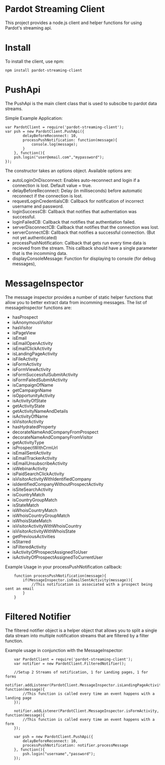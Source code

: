 Pardot Streaming Client
===================
This project provides a node.js client and helper functions for using Pardot's streaming api.

Install
===================

To install the client, use npm:

	npm install pardot-streaming-client



PushApi
=========

The PushApi is the main client class that is used to subscibe to pardot data streams.

Simple Example Application:

	var PardotClient = require('pardot-streaming-client');
	var psh = new PardotClient.PushApi({
			delayBeforeReconnect: 10,
			processPushNotification: function(message){
				console.log(message);
			}
		}, function(){
		psh.login("user@email.com","mypassword");	
	});


The constructor takes an options object. Available options are:

- autoLoginOnDisconnect: Enables auto-reconnect and login if a connection is lost. Default value = true.
- delayBeforeReconnect: Delay (in milliseconds) before automatic reconnect if the connection is lost.
- requestLoginCredentialsCB: Callback for notification of incorrect username and password.
- loginSuccessCB: Callback that notifies that authentiation was successful.
- loginFailedCB: Callback that notifies that authentiation failed.
- serverDisconnectCB: Callback that notifies that the connection was lost.
- serverConnectCB: Callback that notifies a successful connection. (But not yet authenticated)
- processPushNotification: Callback that gets run every time data is recieved from the stream. This callback should have a single parameter that is the incomming data.
- displayConsoleMessage: Function for displaying to console (for debug messages),


MessageInspector
==================
The message inspector provides a number of static helper functions that allow you to better extract data from incomming messages. The list of messageInspector functions are:

- hasProspect
- isAnonymousVisitor
- hasVisitor
- isPageView
- isEmail
- isEmailOpenActivity
- isEmailClickActivity
- isLandingPageActivity
- isFileActivity
- isFormActivity
- isFormViewActivity
- isFormSuccessfulSubmitActivity
- isFormFailedSubmitActivity
- isCampaignOfName
- getCampaignName
- isOpportunityActivity
- isActivityOfState
- getActivityState
- getActivityNameAndDetails
- isActivityOfName
- isVisitorActivity
- hasHydratedProperty
- decorateNameAndCompanyFromProspect
- decorateNameAndCompanyFromVisitor
- getActivityType
- isProspectWithCrmUrl
- isEmailSentActivity
- isEmailTrackerActivity
- isEmailUnsubscribeActivity
- isWebinarActivity
- isPaidSearchClickActivity
- isVisitorActivityWithIdentifiedCompany
- isIdentifiedCompanyWithoutProspectActivity
- isSiteSearchActivity
- isCountryMatch
- isCountryGroupMatch
- isStateMatch
- isWhoisCountryMatch
- isWhoisCountryGroupMatch
- isWhoisStateMatch
- isVisitorActivityWithWhoisCountry
- isVisitorActivityWithWhoisState
- getPreviousActivities
- isStarred
- isFilteredActivity
- isActivityOfProspectAssignedToUser
- isActivityOfProspectAssignedToCurrentUser

Example Usage in your processPushNotification callback:

		function processPushNotification(message){
			if(MessageInspector.isEmailSentActivity(message)){
				//This notification is associated with a prospect being sent an email
			}
		} 


Filtered Notifier
==================

The filtered notifier object is a helper object that allows you to split a single data stream into multiple notification streams that are filtered by a filter function.

Example usage in conjunction with the MessageInspector:

		var PardotClient = require('pardot-streaming-client');
		var notifier = new PardotClient.FilteredNotifier();

		//Setup 2 Streams of notification, 1 for Landing pages, 1 for forms
		notifier.addListener(PardotClient.MessageInspector.isLandingPageActivity, function(message){
			//This function is called every time an event happens with a landing page
		});

		notifier.addListener(PardotClient.MessageInspector.isFormActivity, function(message){
			//This function is called every time an event happens with a form
		});

		var psh = new PardotClient.PushApi({
			delayBeforeReconnect: 10,
			processPushNotification: notifier.processMessage
		}, function(){
			psh.login("username","password");
		});



